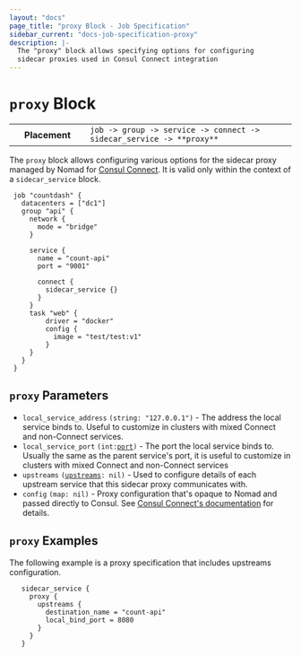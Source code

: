 ```yaml
---
layout: "docs"
page_title: "proxy Block - Job Specification"
sidebar_current: "docs-job-specification-proxy"
description: |-
  The "proxy" block allows specifying options for configuring
  sidecar proxies used in Consul Connect integration
---
```


# `proxy` Block

<table class="table table-bordered table-striped">
  <tr>
    <th width="120">Placement</th>
    <td>
      <code>job -> group -> service -> connect -> sidecar_service -> **proxy** </code>
    </td>
  </tr>
</table>

The `proxy` block allows configuring various options for the sidecar proxy
managed by Nomad for [Consul
Connect](/guides/integrations/consul-connect/index.html).  It is valid only
within the context of a `sidecar_service` block.

```hcl
 job "countdash" {
   datacenters = ["dc1"]
   group "api" {
     network {
       mode = "bridge"
     }

     service {
       name = "count-api"
       port = "9001"

       connect {
         sidecar_service {}
       }
     }
     task "web" {
         driver = "docker"
         config {
           image = "test/test:v1"
         }
     }
   }
 }

```

## `proxy` Parameters

- `local_service_address` `(string: "127.0.0.1")` - The address the local service binds to. Useful to
  customize in clusters with mixed Connect and non-Connect services.
- `local_service_port` <code>(int:[port][])</code> - The port the local service binds to.
   Usually the same as the parent service's port, it is useful to customize in clusters with mixed
   Connect and non-Connect services
- `upstreams` <code>([upstreams][]: nil)</code> - Used to configure details of each upstream service that
  this sidecar proxy communicates with.
- `config` <code>(map: nil)</code> - Proxy configuration that's opaque to Nomad and
  passed directly to Consul. See [Consul Connect's
  documentation](https://www.consul.io/docs/connect/proxies/envoy.html#dynamic-configuration)
  for details.

## `proxy` Examples

The following example is a proxy specification that includes upstreams configuration.

```hcl
   sidecar_service {
     proxy {
       upstreams {
         destination_name = "count-api"
         local_bind_port = 8080
       }
     }
   }

 ```

[job]: /docs/job-specification/job.html "Nomad job Job Specification"
[group]: /docs/job-specification/group.html "Nomad group Job Specification"
[task]: /docs/job-specification/task.html "Nomad task Job Specification"
[interpolation]: /docs/runtime/interpolation.html "Nomad interpolation"
[sidecar_service]: /docs/job-specification/sidecar_service.html "Nomad sidecar service Specification"
[upstreams]: /docs/job-specification/upstreams.html "Nomad upstream config Specification"
[port]: /docs/job-specification/network.html#port-parameters "Nomad network port configuration"

